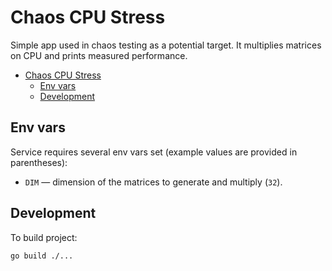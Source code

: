 # Chaos CPU Stress

Simple app used in chaos testing as a potential target. It multiplies matrices on CPU and prints measured performance.

- [Chaos CPU Stress](#chaos-cpu-stress)
  - [Env vars](#env-vars)
  - [Development](#development)

## Env vars

Service requires several env vars set (example values are provided in parentheses):

- `DIM` — dimension of the matrices to generate and multiply (`32`).

## Development

To build project:

```shell
go build ./...
```
